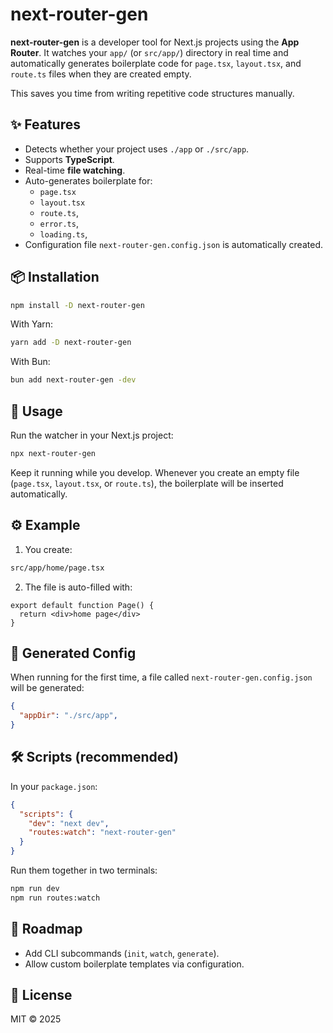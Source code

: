 # next-router-gen

**next-router-gen** is a developer tool for Next.js projects using the **App Router**. It watches your `app/` (or `src/app/`) directory in real time and automatically generates boilerplate code for `page.tsx`, `layout.tsx`, and `route.ts` files when they are created empty.

This saves you time from writing repetitive code structures manually.

## ✨ Features

- Detects whether your project uses `./app` or `./src/app`.
- Supports **TypeScript**.
- Real-time **file watching**.
- Auto-generates boilerplate for:
  - `page.tsx`
  - `layout.tsx`
  - `route.ts`,
  - `error.ts`,
  - `loading.ts`,
- Configuration file `next-router-gen.config.json` is automatically created.

## 📦 Installation

```bash
npm install -D next-router-gen
```

With Yarn:

```bash
yarn add -D next-router-gen
```

With Bun:

```bash
bun add next-router-gen -dev
```

## 🚀 Usage

Run the watcher in your Next.js project:

```bash
npx next-router-gen
```

Keep it running while you develop. Whenever you create an empty file (`page.tsx`, `layout.tsx`, or `route.ts`), the boilerplate will be inserted automatically.

## ⚙️ Example

1. You create:

```bash
src/app/home/page.tsx
```

2. The file is auto-filled with:

```tsx
export default function Page() {
  return <div>home page</div>
}
```

## 📂 Generated Config

When running for the first time, a file called `next-router-gen.config.json` will be generated:

```json
{
  "appDir": "./src/app",
}
```

## 🛠 Scripts (recommended)

In your `package.json`:

```json
{
  "scripts": {
    "dev": "next dev",
    "routes:watch": "next-router-gen"
  }
}
```

Run them together in two terminals:

```bash
npm run dev
npm run routes:watch
```

## 📌 Roadmap

- Add CLI subcommands (`init`, `watch`, `generate`).
- Allow custom boilerplate templates via configuration.

## 📄 License

MIT © 2025
